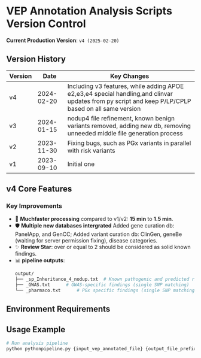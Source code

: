 # VEP Annotation Analysis Scripts Version Control

**Current Production Version**: `v4 (2025-02-20)`

## Version History

| Version | Date       | Key Changes                              |
|---------|------------|------------------------------------------|
| v4      | 2024-02-20 | Including v3 features, while adding APOE e2,e3,e4 special handling,and clinvar updates from py script and keep P/LP/CPLP based on all same version |
| v3      | 2024-01-15 | nodup4 file refinement, known benign variants removed, adding new db, removing unneeded middle file generation process|
| v2      | 2023-11-30 | Fixing bugs, such as PGx variants in parallel with risk variants              |
| v1      | 2023-09-10 | Initial one              |

## v4 Core Features

### Key Improvements
- 🚀 **Muchfaster processing** compared to v1/v2: **15 min** to **1.5 min**.
- 🛡️ **Multiple new databases intergrated** Added gene curation db: PanelApp, and GenCC; Added variant curation db: ClinGen, geneBe (waiting for server permission fixing), disease categories.
- ✨ **Review Star**: over or equal to 2 should be considered as solid known findings.
- 📊 **pipeline outputs**:
  ```bash
  output/
  ├── _sp_Inheritance_4_nodup.txt  # Known pathogenic and predicted risk variants
  ├── _GWAS.txt      # GWAS-specific findings (single SNP matching)
  └── _pharmaco.txt      # PGx specific findings (single SNP matching, haplotype waiting for improvements)
  ```

## Environment Requirements


## Usage Example
```bash
# Run analysis pipeline
python pythonpipeline.py {input_vep_annotated_file} {output_file_prefix}
```
